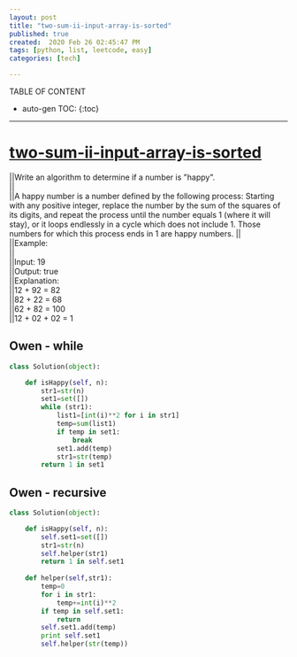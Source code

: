 ```yaml
---
layout: post
title: "two-sum-ii-input-array-is-sorted"
published: true
created:  2020 Feb 26 02:45:47 PM
tags: [python, list, leetcode, easy]
categories: [tech]

---
```


TABLE OF CONTENT

* auto-gen TOC:
{:toc}

- - -

# [two-sum-ii-input-array-is-sorted](https://leetcode.com/problems/two-sum-ii-input-array-is-sorted/description/)

||Write an algorithm to determine if a number is "happy".                                                                                                                                                                                                                                                                                                         
||                                                                                                                                                                                                                                                                                                                                                                
||A happy number is a number defined by the following process: Starting with any positive integer, replace the number by the sum of the squares of its digits, and repeat the process until the number equals 1 (where it will stay), or it loops endlessly in a cycle which does not include 1. Those numbers for which this process ends in 1 are happy numbers.
||                                                                                                                                                                                                                                                                                                                                                                
||Example:                                                                                                                                                                                                                                                                                                                                                        
||                                                                                                                                                                                                                                                                                                                                                                
||Input: 19                                                                                                                                                                                                                                                                                                                                                       
||Output: true                                                                                                                                                                                                                                                                                                                                                    
||Explanation:                                                                                                                                                                                                                                                                                                                                                    
||12 + 92 = 82                                                                                                                                                                                                                                                                                                                                                    
||82 + 22 = 68                                                                                                                                                                                                                                                                                                                                                    
||62 + 82 = 100                                                                                                                                                                                                                                                                                                                                                   
||12 + 02 + 02 = 1                                                                                                                                                                                                                                                                                                                                                

## Owen - while

```python
class Solution(object):

    def isHappy(self, n):
        str1=str(n)
        set1=set([])
        while (str1):
            list1=[int(i)**2 for i in str1]
            temp=sum(list1)
            if temp in set1:
                break
            set1.add(temp)
            str1=str(temp)
        return 1 in set1
```

## Owen - recursive

```python
class Solution(object):

    def isHappy(self, n):
        self.set1=set([])
        str1=str(n)
        self.helper(str1)
        return 1 in self.set1
    
    def helper(self,str1):
        temp=0
        for i in str1:
            temp+=int(i)**2
        if temp in self.set1:
            return
        self.set1.add(temp)
        print self.set1
        self.helper(str(temp))
        
```


